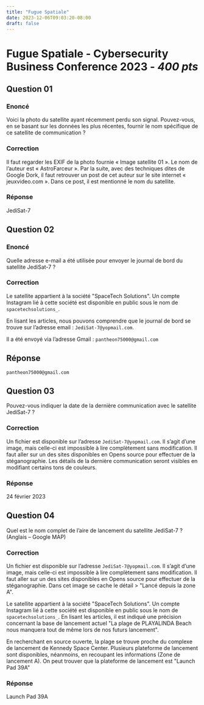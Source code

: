 ```yaml
---
title: "Fugue Spatiale"
date: 2023-12-06T09:03:20-08:00
draft: false
---
```


# Fugue Spatiale - Cybersecurity Business Conference 2023 - *400 pts*

## Question 01

### Enoncé 
Voici la photo du satellite ayant récemment perdu son signal. Pouvez-vous, en se basant sur les données les plus récentes, fournir le nom spécifique de ce satellite de communication ?

### Correction

Il faut regarder les EXIF de la photo fournie « Image satellite 01 ». Le nom de l’auteur est « AstroFarceur ». Par la suite, avec des techniques dites de Google Dork, il faut retrouver un post de cet auteur sur le site internet « jeuxvideo.com ». Dans ce post, il est mentionné le nom du satellite. 

### Réponse
JediSat-7

## Question 02

### Enoncé
Quelle adresse e-mail a été utilisée pour envoyer le journal de bord du satellite JediSat-7 ?

### Correction
Le satellite appartient à la société  "SpaceTech Solutions". Un compte Instagram lié à cette société est disponible en public sous le nom de `spacetechsolutions_`. 

En lisant les articles, nous pouvons comprendre que le journal de bord se trouve sur l’adresse email : `JediSat-7@yopmail.com`. 

Il a été envoyé via l’adresse Gmail : `pantheon75000@gmail.com`

## Réponse

`pantheon75000@gmail.com`


## Question 03

Pouvez-vous indiquer la date de la dernière communication avec le satellite JediSat-7 ?

### Correction
Un fichier est disponible sur l’adresse `JediSat-7@yopmail.com`. Il s’agit d’une image, mais celle-ci est impossible à lire complètement sans modification. Il faut aller sur un des sites disponibles en Opens source pour effectuer de la stéganographie. Les détails de la dernière communication seront visibles en modifiant certains tons de couleurs. 

### Réponse
24 février 2023
 
## Question 04

Quel est le nom complet de l’aire de lancement du satellite JediSat-7 ? (Anglais – Google MAP) 

### Correction 
Un fichier est disponible sur l’adresse `JediSat-7@yopmail.com`. Il s’agit d’une image, mais celle-ci est impossible à lire complètement sans modification. Il faut aller sur un des sites disponibles en Opens source pour effectuer de la stéganographie. Dans cet image se cache le détail > "Lancé depuis la zone A".

Le satellite appartient à la société  "SpaceTech Solutions". Un compte Instagram lié à cette société est disponible en public sous le nom de `spacetechsolutions_`. En lisant les articles, il est indiqué une précision concernant la base de lancement actuel "La plage de PLAYALINDA Beach nous manquera tout de même lors de nos futurs lancement".

En recherchant en source ouverte, la plage se trouve proche du complexe de lancement de Kennedy Space Center. 
Plusieurs plateforme de lancement sont disponibles, néanmoins, en recoupant les informations (Zone de lancement A). On peut trouver que la plateforme de lancement est "Launch Pad 39A"

### Réponse 
Launch Pad 39A
